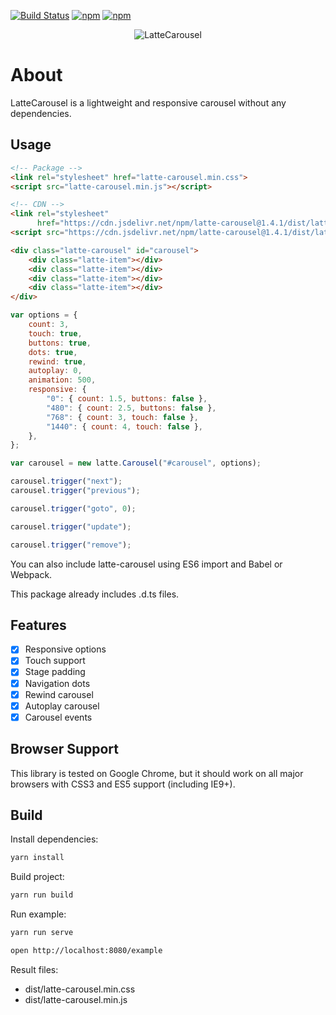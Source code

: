 [![Build Status](https://travis-ci.com/latte-carousel/latte-carousel.svg?branch=master)](https://travis-ci.com/latte-carousel/latte-carousel)
[![npm](https://img.shields.io/npm/v/latte-carousel.svg)](https://npmjs.com/package/latte-carousel)
[![npm](https://img.shields.io/npm/l/latte-carousel.svg)](https://github.com/latte-carousel/latte-carousel/blob/master/LICENSE)

<p align="center">
    <img src="https://latte-carousel.github.io/img/colored_small.png" alt="LatteCarousel"/>
</p>

# About

LatteCarousel is a lightweight and responsive carousel without any dependencies.

## Usage

```html
<!-- Package -->
<link rel="stylesheet" href="latte-carousel.min.css">
<script src="latte-carousel.min.js"></script>

<!-- CDN -->
<link rel="stylesheet"
      href="https://cdn.jsdelivr.net/npm/latte-carousel@1.4.1/dist/latte-carousel.min.css">
<script src="https://cdn.jsdelivr.net/npm/latte-carousel@1.4.1/dist/latte-carousel.min.js"></script>
```

```html
<div class="latte-carousel" id="carousel">
    <div class="latte-item"></div>
    <div class="latte-item"></div>
    <div class="latte-item"></div>
    <div class="latte-item"></div>
</div>
```

```js
var options = {
    count: 3,
    touch: true,
    buttons: true,
    dots: true,
    rewind: true,
    autoplay: 0,
    animation: 500,
    responsive: {
        "0": { count: 1.5, buttons: false },
        "480": { count: 2.5, buttons: false },
        "768": { count: 3, touch: false },
        "1440": { count: 4, touch: false },
    },
};

var carousel = new latte.Carousel("#carousel", options);

carousel.trigger("next");
carousel.trigger("previous");

carousel.trigger("goto", 0);

carousel.trigger("update");

carousel.trigger("remove");
```

You can also include latte-carousel using ES6 import and Babel or Webpack.

This package already includes .d.ts files.

## Features

-   [x] Responsive options
-   [x] Touch support
-   [x] Stage padding
-   [x] Navigation dots
-   [x] Rewind carousel
-   [x] Autoplay carousel
-   [x] Carousel events

## Browser Support

This library is tested on Google Chrome, but it should work on all major browsers with CSS3 and ES5 support (including IE9+).

## Build

Install dependencies:

```sh
yarn install
```

Build project:

```sh
yarn run build
```

Run example:

```sh
yarn run serve

open http://localhost:8080/example
```

Result files:

-   dist/latte-carousel.min.css
-   dist/latte-carousel.min.js
